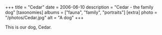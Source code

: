 +++
title = "Cedar"
date = 2006-06-10
description = "Cedar - the family dog"
[taxonomies]
albums = ["fauna", "family", "portraits"]
[extra]
photo = "/photos/Cedar.jpg"
alt = "A dog"
+++

This is our dog, Cedar.
